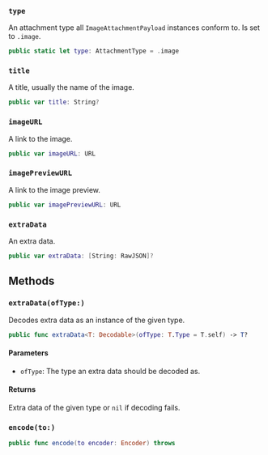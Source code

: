 
### `type`

An attachment type all `ImageAttachmentPayload` instances conform to. Is set to `.image`.

``` swift
public static let type: AttachmentType = .image
```

### `title`

A title, usually the name of the image.

``` swift
public var title: String?
```

### `imageURL`

A link to the image.

``` swift
public var imageURL: URL
```

### `imagePreviewURL`

A link to the image preview.

``` swift
public var imagePreviewURL: URL
```

### `extraData`

An extra data.

``` swift
public var extraData: [String: RawJSON]?
```

## Methods

### `extraData(ofType:)`

Decodes extra data as an instance of the given type.

``` swift
public func extraData<T: Decodable>(ofType: T.Type = T.self) -> T? 
```

#### Parameters

  - `ofType`: The type an extra data should be decoded as.

#### Returns

Extra data of the given type or `nil` if decoding fails.

### `encode(to:)`

``` swift
public func encode(to encoder: Encoder) throws 
